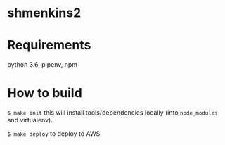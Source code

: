 # shmenkins2
# Requirements
python 3.6, pipenv, npm

# How to build
`$ make init` this will install tools/dependencies locally (into `node_modules` and virtualenv).

`$ make deploy` to deploy to AWS.